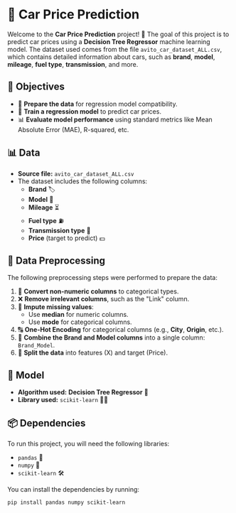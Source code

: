 # 🚗 Car Price Prediction

Welcome to the **Car Price Prediction** project! 🎉 The goal of this project is to predict car prices using a **Decision Tree Regressor** machine learning model. The dataset used comes from the file `avito_car_dataset_ALL.csv`, which contains detailed information about cars, such as **brand**, **model**, **mileage**, **fuel type**, **transmission**, and more.

## 🎯 Objectives

- 🧹 **Prepare the data** for regression model compatibility.
- 🔮 **Train a regression model** to predict car prices.
- 📊 **Evaluate model performance** using standard metrics like Mean Absolute Error (MAE), R-squared, etc.

## 📊 Data

- **Source file:** `avito_car_dataset_ALL.csv`
- The dataset includes the following columns:
  - **Brand** 🏷️
  - **Model** 🚗
  - **Mileage** ⏳
  - **Fuel type** ⛽
  - **Transmission type** 🔧
  - **Price** (target to predict) 💵

## 🧹 Data Preprocessing

The following preprocessing steps were performed to prepare the data:

1. 🔄 **Convert non-numeric columns** to categorical types.
2. ❌ **Remove irrelevant columns**, such as the "Link" column.
3. 🔢 **Impute missing values**:
   - Use **median** for numeric columns.
   - Use **mode** for categorical columns.
4. 🔠 **One-Hot Encoding** for categorical columns (e.g., **City**, **Origin**, etc.).
5. 🧩 **Combine the Brand and Model columns** into a single column: `Brand_Model`.
6. 🎯 **Split the data** into features (X) and target (Price).

## 🤖 Model

- **Algorithm used:** **Decision Tree Regressor** 🌳
- **Library used:** `scikit-learn` 🧑‍💻

## 📦 Dependencies

To run this project, you will need the following libraries:

- `pandas` 📑
- `numpy` 🔢
- `scikit-learn` 🛠️

You can install the dependencies by running:

 ```bash
pip install pandas numpy scikit-learn
